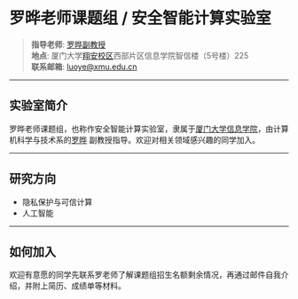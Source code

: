 # 罗晔老师课题组 / 安全智能计算实验室

> **指导老师**: [罗晔副教授](https://informatics.xmu.edu.cn/info/1425/43900.htm)  
> **地点**: 厦门大学[翔安校区](https://xaxq.xmu.edu.cn/)西部片区信息学院智信楼（5号楼）225  
> **联系邮箱**: luoye@xmu.edu.cn  

---

## 实验室简介
罗晔老师课题组，也称作安全智能计算实验室，隶属于[厦门大学](https://www.xmu.edu.cn/)[信息学院](https://informatics.xmu.edu.cn/index.htm)，由计算机科学与技术系的[罗晔](https://informatics.xmu.edu.cn/info/1425/43900.htm)  副教授指导。欢迎对相关领域感兴趣的同学加入。

---

## 研究方向
- 隐私保护与可信计算  
- 人工智能

---

## 如何加入
欢迎有意愿的同学先联系罗老师了解课题组招生名额剩余情况，再通过邮件自我介绍，并附上简历、成绩单等材料。

